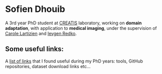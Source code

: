 # Sofien Dhouib
A 3rd year PhD student at [CREATIS](https://www.creatis.insa-lyon.fr/site7/en) laboratory, working on **domain adaptation**, with application to **medical imaging**, under the supervision of [Carole Lartizien](https://www.creatis.insa-lyon.fr/~lartizien/) and [Ievgen Redko](https://ievred.github.io/).

## Some useful links:
A [list of links](useful_links.md) that I found useful during my PhD years: tools, GitHub repositories, dataset download links etc...
